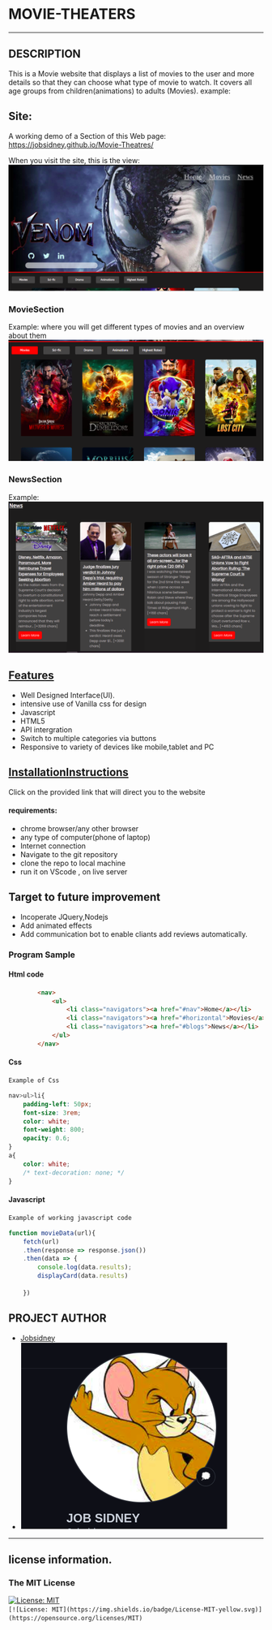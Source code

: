 # MOVIE-THEATERS
***
## DESCRIPTION
This is a Movie website that displays a list of movies to the user and more details so that they can choose what type of movie to watch. It covers all age groups from children(animations) to adults (Movies).
 example:
<br  />
## Site:
A working demo of a Section of this Web page: https://jobsidney.github.io/Movie-Theatres/
<br  />

When you visit the site, this is the view:
<img src="./assets/images/blog.png">  

### MovieSection
Example:
where you will get different types of movies and an overview about them
<img src="./assets/images/movies.png">


### NewsSection
Example:
<img src="./assets/images/news.png">

## [Features](https://jobsidney.github.io/Movie-Theatres/)

- Well Designed Interface(UI).
- intensive use of Vanilla css for design
- Javascript
- HTML5
- API intergration
- Switch to multiple categories via buttons
- Responsive to variety of devices like mobile,tablet and PC


## [InstallationInstructions](https://jobsidney.github.io/Movie-Theatres/) 
Click on the provided link that will direct you to the website
#### requirements:
- chrome browser/any other browser
- any type of computer(phone of laptop)
- Internet connection
- Navigate to the git repository
 - clone the repo to local machine
 - run it on VScode , on live server

## Target to future improvement
- Incoperate JQuery,Nodejs
- Add animated effects
- Add communication bot to enable cliants add reviews automatically.

### Program Sample
#### Html code
```Html
        <nav>
            <ul>
                <li class="navigators"><a href="#nav">Home</a></li>
                <li class="navigators"><a href="#horizontal">Movies</a></li>
                <li class="navigators"><a href="#blogs">News</a></li>
            </ul>
        </nav>
```

#### Css
    Example of Css
```Css
nav>ul>li{
    padding-left: 50px;
    font-size: 3rem;
    color: white;
    font-weight: 800;
    opacity: 0.6;
}
a{
    color: white;
    /* text-decoration: none; */
}
```
#### Javascript
    Example of working javascript code
```Javascript
function movieData(url){
    fetch(url)
    .then(response => response.json())
    .then(data => {
        console.log(data.results);
        displayCard(data.results)
        
    })
```
## PROJECT AUTHOR
- [Jobsidney](https://github.com/Jobsidney/)
- [<img style="border: 1px solid white;" src="./assets/images/job.png">](https://github.com/Jobsidney/)
***

## license information.
### The MIT License
[![License: MIT](https://img.shields.io/badge/License-MIT-yellow.svg)](https://opensource.org/licenses/MIT)  
`[![License: MIT](https://img.shields.io/badge/License-MIT-yellow.svg)](https://opensource.org/licenses/MIT)`
